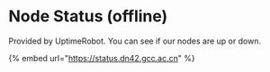 # Node Status (offline)

Provided by UptimeRobot. You can see if our nodes are up or down.

{% embed url="https://status.dn42.gcc.ac.cn" %}
